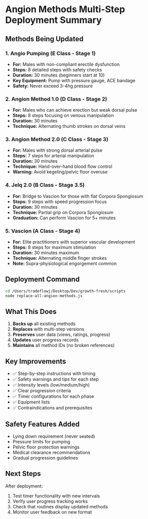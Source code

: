 # Angion Methods Multi-Step Deployment Summary

## Methods Being Updated

### 1. **Angio Pumping** (E Class - Stage 1)
- **For:** Males with non-compliant erectile dysfunction
- **Steps:** 8 detailed steps with safety checks
- **Duration:** 30 minutes (beginners start at 10)
- **Key Equipment:** Pump with pressure gauge, ACE bandage
- **Safety:** Never exceed 3-4hg pressure

### 2. **Angion Method 1.0** (D Class - Stage 2)
- **For:** Males who can achieve erection but weak dorsal pulse
- **Steps:** 8 steps focusing on venous manipulation
- **Duration:** 30 minutes
- **Technique:** Alternating thumb strokes on dorsal veins

### 3. **Angion Method 2.0** (C Class - Stage 3)
- **For:** Males with strong dorsal arterial pulse
- **Steps:** 7 steps for arterial manipulation
- **Duration:** 30 minutes
- **Technique:** Hand-over-hand blood flow control
- **Warning:** Avoid kegeling/pelvic floor overuse

### 4. **Jelq 2.0** (B Class - Stage 3.5)
- **For:** Bridge to Vascion for those with flat Corpora Spongiosum
- **Steps:** 9 steps with speed progression focus
- **Duration:** 30 minutes
- **Technique:** Partial grip on Corpora Spongiosum
- **Graduation:** Can perform Vascion for 5+ minutes

### 5. **Vascion** (A Class - Stage 4)
- **For:** Elite practitioners with superior vascular development
- **Steps:** 8 steps for maximum stimulation
- **Duration:** 30 minutes maximum
- **Technique:** Alternating middle finger strokes
- **Note:** Supra-physiological engorgement common

## Deployment Command

```bash
cd /Users/tradeflowj/Desktop/Dev/growth-fresh/scripts
node replace-all-angion-methods.js
```

## What This Does

1. **Backs up** all existing methods
2. **Replaces** with multi-step versions
3. **Preserves** user data (views, ratings, progress)
4. **Updates** user progress records
5. **Maintains** all method IDs (no broken references)

## Key Improvements

- ✅ Step-by-step instructions with timing
- ✅ Safety warnings and tips for each step
- ✅ Intensity levels (low/medium/high)
- ✅ Clear progression criteria
- ✅ Timer configurations for each phase
- ✅ Equipment lists
- ✅ Contraindications and prerequisites

## Safety Features Added

- Lying down requirement (never seated)
- Pressure limits for pumping
- Pelvic floor protection warnings
- Medical clearance recommendations
- Gradual progression guidelines

## Next Steps

After deployment:
1. Test timer functionality with new intervals
2. Verify user progress tracking works
3. Check that routines display updated methods
4. Monitor user feedback on new format